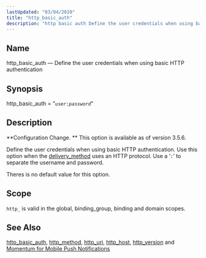 ```yaml
---
lastUpdated: "03/04/2020"
title: "http_basic_auth"
description: "http basic auth Define the user credentials when using basic HTTP authentication http basic auth user password Configuration Change This option is available as of version 3 5 6 Define the user credentials when using basic HTTP authentication Use this option when the delivery method uses an HTTP protocol Use..."
---
```


<a name="conf.ref.http_basic_auth"></a> 
## Name

http_basic_auth — Define the user credentials when using basic HTTP authentication

## Synopsis

http_basic_auth = "*`user:password`*"

<a name="idp9744048"></a> 
## Description

**Configuration Change. ** This option is available as of version 3.5.6.

Define the user credentials when using basic HTTP authentication. Use this option when the [delivery_method](/momentum/3/3-reference/3-reference-conf-ref-delivery-method) uses an HTTP protocol. Use a ‘`:`’ to separate the username and password.

Theres is no default value for this option.

<a name="idp9748432"></a> 
## Scope

`http_` is valid in the global, binding_group, binding and domain scopes.

<a name="idp9750032"></a> 
## See Also

[http_basic_auth](/momentum/3/3-reference/3-reference-conf-ref-http-basic-auth), [http_method](/momentum/3/3-reference/3-reference-conf-ref-http-method), [http_uri](/momentum/3/3-reference/3-reference-conf-ref-http-uri), [http_host](/momentum/3/3-reference/3-reference-conf-ref-http-host), [http_version](/momentum/3/3-reference/3-reference-conf-ref-http-version) and [Momentum for Mobile Push Notifications](/momentum/3/3-push)